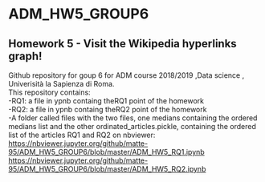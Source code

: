 # ADM_HW5_GROUP6
## Homework 5 - Visit the Wikipedia hyperlinks graph!

Github repository for goup 6 for ADM course 2018/2019 ,Data science , Univerisità la Sapienza di Roma.  <br/>
This repository contains:  <br/>
-RQ1: a file in ypnb containg theRQ1 point of the homework  <br/>
-RQ2: a file in ypnb containg theRQ2 point of the homework  <br/>
-A folder called files with the two files, one medians containing the ordered medians list and the other ordinated_articles.pickle, containing the ordered list of the articles
RQ1 and RQ2 on nbviewer: <br/>
https://nbviewer.jupyter.org/github/matte-95/ADM_HW5_GROUP6/blob/master/ADM_HW5_RQ1.ipynb <br/>
https://nbviewer.jupyter.org/github/matte-95/ADM_HW5_GROUP6/blob/master/ADM_HW5_RQ2.ipynb <br/>
